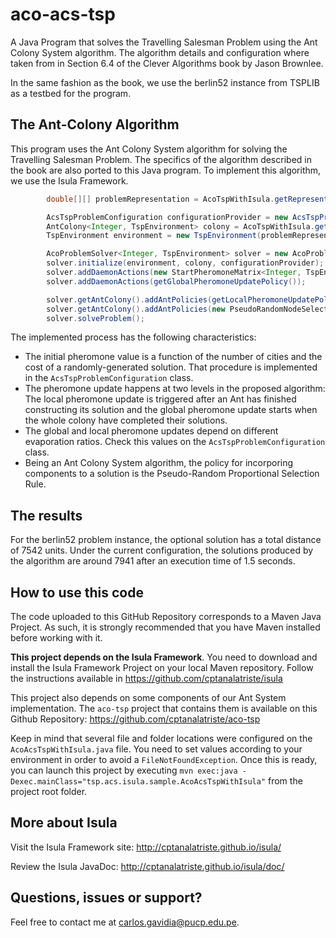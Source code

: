# aco-acs-tsp
A Java Program that solves the Travelling Salesman Problem using the Ant Colony System algorithm. The algorithm details and configuration where taken from in Section 6.4 of the Clever Algorithms book by Jason Brownlee.

In the same fashion as the book, we use the berlin52 instance from TSPLIB as a testbed for the program.

The Ant-Colony Algorithm
------------------------
This program uses the Ant Colony System algorithm for solving the Travelling Salesman Problem. The specifics of the algorithm described in the book are also ported to this Java program. To implement this algorithm, we use the Isula Framework.

```java
        double[][] problemRepresentation = AcoTspWithIsula.getRepresentationFromFile(fileName);

        AcsTspProblemConfiguration configurationProvider = new AcsTspProblemConfiguration(problemRepresentation);
        AntColony<Integer, TspEnvironment> colony = AcoTspWithIsula.getAntColony(configurationProvider);
        TspEnvironment environment = new TspEnvironment(problemRepresentation);

        AcoProblemSolver<Integer, TspEnvironment> solver = new AcoProblemSolver<>();
        solver.initialize(environment, colony, configurationProvider);
        solver.addDaemonActions(new StartPheromoneMatrix<Integer, TspEnvironment>());
        solver.addDaemonActions(getGlobalPheromoneUpdatePolicy());

        solver.getAntColony().addAntPolicies(getLocalPheromoneUpdatePolicy());
        solver.getAntColony().addAntPolicies(new PseudoRandomNodeSelection<Integer, TspEnvironment>());
        solver.solveProblem();
```
The implemented process has the following characteristics:
* The initial pheromone value is a function of the number of cities and the cost of a randomly-generated solution. That procedure is implemented in the `AcsTspProblemConfiguration` class.
* The pheromone update happens at two levels in the proposed algorithm: The local pheromone update is triggered after an Ant has finished constructing its solution and the global pheromone update starts when the whole colony have completed their solutions.
* The global and local pheromone updates depend on different evaporation ratios. Check this values on the `AcsTspProblemConfiguration` class.
* Being an Ant Colony System algorithm, the policy for incorporing components to a solution is the Pseudo-Random Proportional Selection Rule.

The results 
-----------
For the berlin52 problem instance, the optional solution has a total distance of 7542 units. Under the current configuration, the solutions produced by the algorithm are around 7941 after an execution time of 1.5 seconds.

How to use this code
--------------------
The code uploaded to this GitHub Repository corresponds to a Maven Java Project. As such, it is strongly recommended that you have Maven installed before working with it.

**This project depends on the Isula Framework**.  You need to download and install the Isula Framework Project on your local Maven repository. Follow the instructions available in https://github.com/cptanalatriste/isula

This project also depends on some components of our Ant System implementation. The `aco-tsp` project that contains them is available on this Github Repository: https://github.com/cptanalatriste/aco-tsp

Keep in mind that several file and folder locations were configured on the `AcoAcsTspWithIsula.java` file. You need to set values according to your environment in order to avoid a `FileNotFoundException`. Once this is ready, you can launch this project by executing `mvn exec:java -Dexec.mainClass="tsp.acs.isula.sample.AcoAcsTspWithIsula"` from the project root folder.

More about Isula
----------------
Visit the Isula Framework site: http://cptanalatriste.github.io/isula/

Review the Isula JavaDoc: http://cptanalatriste.github.io/isula/doc/

Questions, issues or support?
----------------------------
Feel free to contact me at carlos.gavidia@pucp.edu.pe.
